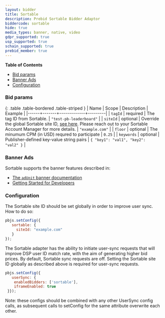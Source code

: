 ```yaml
---
layout: bidder
title: Sortable
description: Prebid Sortable Bidder Adaptor
biddercode: sortable
hide: true
media_types: banner, native, video
gdpr_supported: true
usp_supported: true
schain_supported: true
prebid_member: true
---
```


**Table of Contents**

- [Bid params](#sortable-bid-params)
- [Banner Ads](#sortable-banner)
- [Configuration](#sortable-configuration)

<a name="sortable-bid-params" />

### Bid params

{: .table .table-bordered .table-striped }
| Name | Scope | Description | Example |
|------+-------+-------------+---------|
| `tagId` | required | The tag ID from Sortable. | `"test-pb-leaderboard"` |
| `siteId` | optional | Override the global Sortable site ID, [see here](#sortable-configuration). Please reach out to your Sortable Account Manager for more details. | `"example.com"` |
| `floor` | optional | The minumum CPM (in USD) requred to participate | `0.25` |
| `keywords` | optional | Publisher-defined key-value string pairs | `{ "key1": "val1", "key2": "val2" }` |

<a name="sortable-banner" />

### Banner Ads

Sortable supports the banner features described in:

- [The `adUnit` banner documentation](/dev-docs/adunit-reference.html#adUnit-banner-example)
- [Getting Started for Developers](/dev-docs/getting-started.html)


<a name="sortable-configuration" />

### Configuration

The Sortable site ID should be set globally in order to improve user sync. How to do so:

``` javascript
pbjs.setConfig({
   sortable: {
     siteId: "example.com"
   }
});
```

The Sortable adapter has the ability to initiate user-sync requests that will improve DSP user ID match rate,
with the aim of generating higher bid prices. By default, Sortable sync requests are off. Setting the Sortable site ID globally as described above is required for user-sync requests.

``` javascript
pbjs.setConfig({
   userSync: {
    enabledBidders: ['sortable'],
    iframeEnabled: true
 }});
```

Note: these configs should be combined with any other UserSync config calls, as subsequent calls to setConfig for the same attribute overwrite each other.
